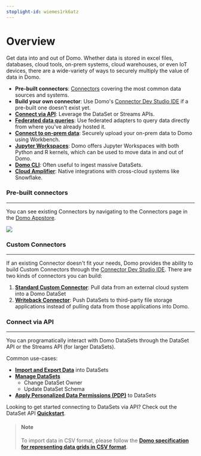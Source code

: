 ```yaml
---
stoplight-id: wiemes1rk6atz
---
```


# Overview

Get data into and out of Domo. Whether data is stored in excel files, databases, cloud tools, on-prem systems, cloud warehouses, or even IoT devices, there are a wide-variety of ways to securely multiply the value of data in Domo.

- **Pre-built connectors**: [Connectors](https://www.domo.com/appstore/apps?appType=Connector) covering the most common data sources and systems.
- **Build your own connector**: Use Domo's [Connector Dev Studio IDE](../Connectors/Custom-Connectors/overview.md) if a pre-built one doesn't exist yet.
- **[Connect via API](../Connectors/API-Data-Connection/overview.md)**: Leverage the DataSet or Streams APIs.
- **[Federated data queries](../Connectors/federated-queries.md)**: Use federated adapters to query data directly from where you've already hosted it.
- **[Connect to on-prem data](../Connectors/on-premises-data.md)**: Securely upload your on-prem data to Domo using Workbench.
- **[Jupyter Workspaces](https://domo-support.domo.com/s/article/36004740075?language=en_US)**: Domo offers Jupyter Workspaces with both Python and R kernels, which can be used to move data in and out of Domo.
- **[Domo CLI](https://domo-support.domo.com/s/article/360043437733?language=en_US)**: Often useful to ingest massive DataSets.
- **[Cloud Amplifier](https://domo-support.domo.com/s/article/4412849158167?language=en_US)**: Native integrations with cross-cloud systems like Snowflake.


### Pre-built connectors
---
You can see existing Connectors by navigating to the Connectors page in the [Domo Appstore](https://www.domo.com/appstore/apps?appType=Connector).

<img loading="lazy" src="https://web-assets.domo.com/miyagi/images/product/product-feature-dev-portal-connectors-list-misc.png">


### Custom Connectors
---

If an existing Connector doesn't fit your needs, Domo provides the ability to build Custom Connectors through the [Connector Dev Studio IDE](../Connectors/Custom-Connectors/overview.md). There are two kinds of connectors you can build:

1. **[Standard Custom Connector](Custom-Connectors/overview.md)**: Pull data from an external cloud system into a Domo DataSet
2. **[Writeback Connector](Writeback-Connectors/writeback-connectors.md)**: Push DataSets to third-party file storage applications instead of pulling data from those applications into Domo.


### Connect via API
---

You can programatically interact with Domo DataSets through the DataSet API or the Streams API (for larger DataSets).

Common use-cases:
- [**Import and Export Data**](API-Data-Connection/import-and-export-data.md) into DataSets
- [**Manage DataSets**](../Governance/data-management.md)
  - Change DataSet Owner
  - Update DataSet Schema
- [**Apply Personalized Data Permissions (PDP)**](../Governance/pdp.md) to DataSets

Looking to get started connecting to DataSets via API? Check out the DataSet API [**Quickstart**](API-Data-Connection/quickstart.md).

<!-- theme: info -->

> #### Note
>
> To import data in CSV format, please follow the [**Domo specification for representing data grids in CSV format**](API-Data-Connection/format-data-to-import.md).





